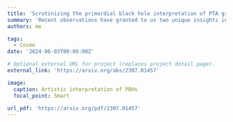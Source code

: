 ```yaml
---
title: 'Scrutinizing the primordial black hole interpretation of PTA gravitational waves and JWST early galaxies'
summary: 'Recent observations have granted to us two unique insights into the early Universe: the presence of a low-frequency stochastic gravitational wave background detected by the NANOGrav and Pulsar Timing Array (PTA) experiments and the emergence of unusually massive galaxy candidates at high redshifts reported by the James Webb Space Telescope (JWST). We consider the possibility that both observations have a common origin, namely supermassive primordial black holes.'
authors: me

tags:
  - Cosmo
date: '2024-06-03T00:00:00Z'

# Optional external URL for project (replaces project detail page).
external_link: 'https://arxiv.org/abs/2307.01457'

image:
  caption: Artistic interpretation of PBHs
  focal_point: Smart

url_pdf: 'https://arxiv.org/pdf/2307.01457'
---
```

